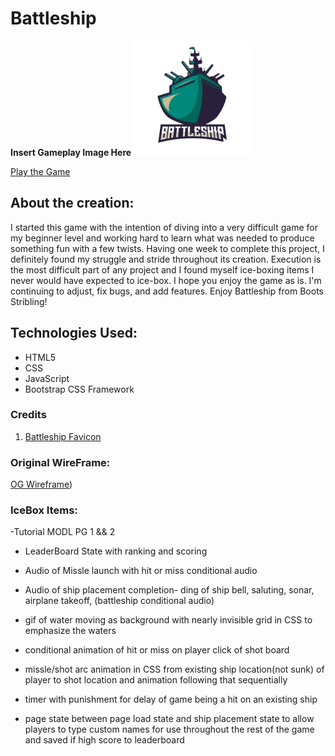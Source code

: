 # Battleship

__Insert Gameplay Image Here__
![Gameplay Photo](assets/favicon.png)


[Play the Game](https://bootsstribling.github.io/Battleship/)

## About the creation: 
I started this game with the intention of diving into a very difficult game for my beginner level and working hard to learn what was needed to produce something fun with a few twists. Having one week to complete this project, I definitely found my struggle and stride throughout its creation. Execution is the most difficult part of any project and I found myself ice-boxing items I never would have expected to ice-box. I hope you enjoy the game as is. I'm continuing to adjust, fix bugs, and add features. Enjoy Battleship from Boots Stribling!

## Technologies Used:
- HTML5
- CSS
- JavaScript
- Bootstrap CSS Framework  

### Credits
1. [Battleship Favicon](https://www.vectorstock.com/royalty-free-vector/battleship-team-logo-vector-38208431)

### Original WireFrame: 

[OG Wireframe](assets/OG-Wireframe))


### IceBox Items:
-Tutorial MODL PG 1 && 2

- LeaderBoard State with ranking and scoring

- Audio of Missle launch with hit or miss conditional audio

- Audio of ship placement completion- ding of ship bell, saluting, sonar, airplane takeoff, (battleship conditional audio)

- gif of water moving as background with nearly invisible grid in CSS to emphasize the waters

- conditional animation of hit or miss on player click of shot board

- missle/shot arc animation in CSS from existing ship location(not sunk) of player to shot location and animation following that sequentially

- timer with punishment for delay of game being a hit on an existing ship

-  page state between page load state and ship placement state to allow players to type custom names for use throughout the rest of the game and saved if high score to leaderboard